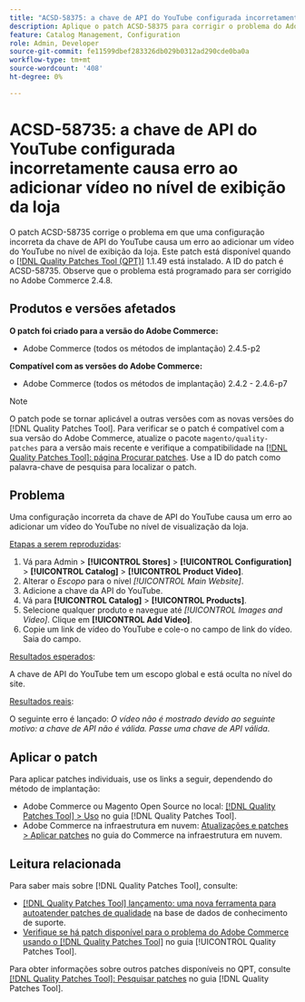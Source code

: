 ```yaml
---
title: "ACSD-58375: a chave de API do YouTube configurada incorretamente causa erro ao adicionar vídeo no nível de exibição da loja"
description: Aplique o patch ACSD-58375 para corrigir o problema do Adobe Commerce em que uma configuração incorreta da chave de API do YouTube causa um erro ao adicionar um vídeo do YouTube no nível de exibição da loja.
feature: Catalog Management, Configuration
role: Admin, Developer
source-git-commit: fe11599dbef283326db029b0312ad290cde0ba0a
workflow-type: tm+mt
source-wordcount: '408'
ht-degree: 0%

---
```


# ACSD-58735: a chave de API do YouTube configurada incorretamente causa erro ao adicionar vídeo no nível de exibição da loja

O patch ACSD-58735 corrige o problema em que uma configuração incorreta da chave de API do YouTube causa um erro ao adicionar um vídeo do YouTube no nível de exibição da loja. Este patch está disponível quando o [[!DNL Quality Patches Tool (QPT)]](https://experienceleague.adobe.com/en/docs/commerce-knowledge-base/kb/announcements/commerce-announcements/magento-quality-patches-released-new-tool-to-self-serve-quality-patches) 1.1.49 está instalado. A ID do patch é ACSD-58735. Observe que o problema está programado para ser corrigido no Adobe Commerce 2.4.8.

## Produtos e versões afetados

**O patch foi criado para a versão do Adobe Commerce:**

* Adobe Commerce (todos os métodos de implantação) 2.4.5-p2

**Compatível com as versões do Adobe Commerce:**

* Adobe Commerce (todos os métodos de implantação) 2.4.2 - 2.4.6-p7

>[!NOTE]
>
>O patch pode se tornar aplicável a outras versões com as novas versões do [!DNL Quality Patches Tool]. Para verificar se o patch é compatível com a sua versão do Adobe Commerce, atualize o pacote `magento/quality-patches` para a versão mais recente e verifique a compatibilidade na [[!DNL Quality Patches Tool]: página Procurar patches](https://experienceleague.adobe.com/tools/commerce-quality-patches/index.html). Use a ID do patch como palavra-chave de pesquisa para localizar o patch.

## Problema

Uma configuração incorreta da chave de API do YouTube causa um erro ao adicionar um vídeo do YouTube no nível de visualização da loja.

<u>Etapas a serem reproduzidas</u>:

1. Vá para Admin > **[!UICONTROL Stores]** > **[!UICONTROL Configuration]** > **[!UICONTROL Catalog]** > **[!UICONTROL Product Video]**.
1. Alterar o *Escopo* para o nível *[!UICONTROL Main Website]*.
1. Adicione a chave da API do YouTube.
1. Vá para **[!UICONTROL Catalog]** > **[!UICONTROL Products]**.
1. Selecione qualquer produto e navegue até *[!UICONTROL Images and Video]*. Clique em **[!UICONTROL Add Video]**.
1. Copie um link de vídeo do YouTube e cole-o no campo de link do vídeo. Saia do campo.

<u>Resultados esperados</u>:

A chave de API do YouTube tem um escopo global e está oculta no nível do site.

<u>Resultados reais</u>:

O seguinte erro é lançado: *O vídeo não é mostrado devido ao seguinte motivo: a chave de API não é válida. Passe uma chave de API válida*.

## Aplicar o patch

Para aplicar patches individuais, use os links a seguir, dependendo do método de implantação:

* Adobe Commerce ou Magento Open Source no local: [[!DNL Quality Patches Tool] > Uso](/help/tools/quality-patches-tool/usage.md) no guia [!DNL Quality Patches Tool].
* Adobe Commerce na infraestrutura em nuvem: [Atualizações e patches > Aplicar patches](https://experienceleague.adobe.com/docs/commerce-cloud-service/user-guide/develop/upgrade/apply-patches.html) no guia do Commerce na infraestrutura em nuvem.

## Leitura relacionada

Para saber mais sobre [!DNL Quality Patches Tool], consulte:

* [[!DNL Quality Patches Tool] lançamento: uma nova ferramenta para autoatender patches de qualidade](https://experienceleague.adobe.com/en/docs/commerce-knowledge-base/kb/announcements/commerce-announcements/magento-quality-patches-released-new-tool-to-self-serve-quality-patches) na base de dados de conhecimento de suporte.
* [Verifique se há patch disponível para o problema do Adobe Commerce usando o  [!DNL Quality Patches Tool]](/help/tools/quality-patches-tool/patches-available-in-qpt/check-patch-for-magento-issue-with-magento-quality-patches.md) no guia [!UICONTROL Quality Patches Tool].


Para obter informações sobre outros patches disponíveis no QPT, consulte [[!DNL Quality Patches Tool]: Pesquisar patches](https://experienceleague.adobe.com/tools/commerce-quality-patches/index.html) no guia [!DNL Quality Patches Tool].
